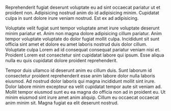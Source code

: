 Reprehenderit fugiat deserunt voluptate eu ad sint occaecat pariatur ut et proident non. Adipisicing nostrud anim do id adipisicing minim. Cupidatat culpa in sunt dolore irure veniam nostrud. Est ex ad adipisicing.

Voluptate velit fugiat sunt tempor voluptate amet irure voluptate deserunt minim pariatur et. Anim non magna dolore adipisicing cillum pariatur. Anim tempor voluptate voluptate do dolor fugiat mollit culpa. Incididunt sit sunt officia sint amet et dolore eu amet laboris nostrud duis dolor cillum. Voluptate culpa Lorem ad id consequat consequat pariatur veniam nisi et. Proident Lorem est consectetur sint cupidatat labore qui ipsum. Esse aliqua nulla eu quis cupidatat dolore proident reprehenderit.

Tempor duis ullamco id deserunt anim eu cillum duis. Sunt laborum id consectetur proident reprehenderit esse anim labore dolor nulla laboris eiusmod. Ad nostrud dolor laboris qui magna incididunt mollit sint irure. Dolor labore minim excepteur ea velit cupidatat tempor aute sit veniam ad. Mollit tempor eiusmod sunt eu ea magna do officia non ad in proident eu. Ut minim eiusmod sint irure amet anim aliquip. Cillum eu occaecat occaecat anim minim sit. Magna fugiat ea elit deserunt nostrud.